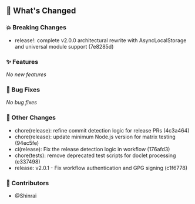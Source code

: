 ## 🚀 What's Changed

### 💥 Breaking Changes
- release!: complete v2.0.0 architectural rewrite with AsyncLocalStorage and universal module support (7e8285d)


### ✨ Features
_No new features_

### 🐛 Bug Fixes
_No bug fixes_

### 🔧 Other Changes
- chore(release): refine commit detection logic for release PRs (4c3a464)
- chore(release): update minimum Node.js version for matrix testing (94ec5fe)
- ci(release): Fix the release detection logic in workflow (176afd3)
- chore(tests): remove deprecated test scripts for doclet processing (e337498)
- release: v2.0.1 - Fix workflow authentication and GPG signing (c1f6778)

### 👥 Contributors
- @Shinrai
